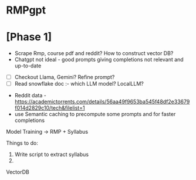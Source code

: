 # RMPgpt
# [Phase 1]

- Scrape Rmp, course pdf and reddit? How to construct vector DB?
- Chatgpt not ideal - good prompts giving completions not relevant and up-to-date
- [ ]  Checkout Llama, Gemini? Refine prompt?
- [ ]  Read snowflake doc :- which LLM model? LocalLLM?
- Reddit data - https://academictorrents.com/details/56aa49f9653ba545f48df2e33679f014d2829c10/tech&filelist=1
- use Semantic caching to precompute some prompts and for faster completions

Model Training → RMP + Syllabus

Things to do: 

1. Write script to extract syllabus 
2. 

VectorDB